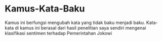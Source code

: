 # Kamus-Kata-Baku
Kamus ini berfungsi mengubah kata yang tidak baku menjadi baku. Kata-kata di kamus ini berasal dari hasil penelitian saya sendiri mengenai klasifikasi sentimen terhadap Pemerintahan Jokowi
